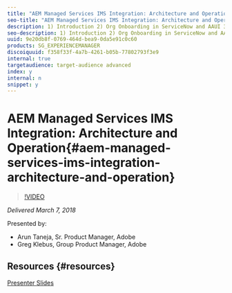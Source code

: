 ```yaml
---
title: "AEM Managed Services IMS Integration: Architecture and Operation"
seo-title: "AEM Managed Services IMS Integration: Architecture and Operation"
description: 1) Introduction 2) Org Onboarding in ServiceNow and AAUI 3) Admin Console Org Claim and Configuration 4) User Sync Tool Introduction and Operation 5) ServiceNow Configuration/Workflow 6) AEM Configuration and Operation  7) AMS Automation  8) Project Europa and IMS Authentication  
seo-description: 1) Introduction 2) Org Onboarding in ServiceNow and AAUI 3) Admin Console Org Claim and Configuration 4) User Sync Tool Introduction and Operation 5) ServiceNow Configuration/Workflow 6) AEM Configuration and Operation  7) AMS Automation  8) Project Europa and IMS Authentication  
uuid: 9e20db8f-0769-464d-bea9-0da5e91c0c60
products: SG_EXPERIENCEMANAGER
discoiquuid: f358f33f-4a7b-4261-b05b-77802793f3e9
internal: true
targetaudience: target-audience advanced
index: y
internal: n
snippet: y
---
```


# AEM Managed Services IMS Integration: Architecture and Operation{#aem-managed-services-ims-integration-architecture-and-operation}

>[!VIDEO](https://video.tv.adobe.com/v/21692/?quality=9)

*Delivered March 7, 2018*

Presented by:

* Arun Taneja, Sr. Product Manager, Adobe  
* Greg Klebus, Group Product Manager, Adobe

## Resources {#resources}

[Presenter Slides](https://wiki.corp.adobe.com/pages/viewpage.action?pageId=745013335&preview=/745013335/1448826247/Granite%20Gems%20-%20IMS%20Feature%2003072018.pdf#GraniteGems-knowledgetransferprogram-[AdobeInternal]-Upcomingsessionsin2018)
